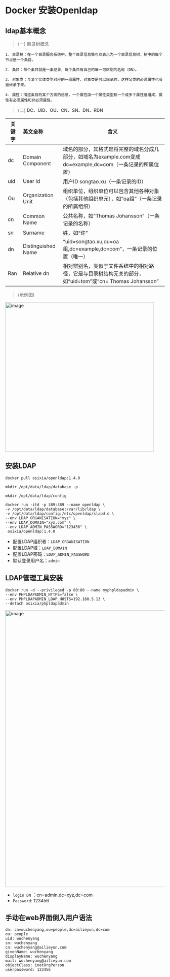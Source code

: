 # Docker 安装Openldap

## ldap基本概念

> (一) 目录树概念

```shell
1. 目录树：在一个目录服务系统中，整个目录信息集可以表示为一个目录信息树，树中的每个节点是一个条目。

2. 条目：每个条目就是一条记录，每个条目有自己的唯一可区别的名称（DN）。

3. 对象类：与某个实体类型对应的一组属性，对象类是可以继承的，这样父类的必须属性也会被继承下来。

4. 属性：描述条目的某个方面的信息，一个属性由一个属性类型和一个或多个属性值组成，属性有必须属性和非必须属性。

```

> (二)  **DC、UID、OU、CN、SN、DN、RDN**

| 关键字 | 英文全称           | 含义                                                         |
| ------ | :----------------- | ------------------------------------------------------------ |
| dc     | Domain Component   | 域名的部分，其格式是将完整的域名分成几部分，如域名为example.com变成dc=example,dc=com（一条记录的所属位置） |
| uid    | User Id            | 用户ID songtao.xu（一条记录的ID）                            |
| Ou     | Organization Unit  | 组织单位，组织单位可以包含其他各种对象（包括其他组织单元），如“oa组”（一条记录的所属组织） |
| cn     | Common Name        | 公共名称，如“Thomas Johansson”（一条记录的名称）             |
| sn     | Surname            | 姓，如“许”                                                   |
| dn     | Distinguished Name | “uid=songtao.xu,ou=oa组,dc=example,dc=com”，一条记录的位置（唯一） |
| Ran    | Relative dn        | 相对辨别名，类似于文件系统中的相对路径，它是与目录树结构无关的部分，如“uid=tom”或“cn= Thomas Johansson” |

> (示例图)

<img width="470" alt="image" src="https://user-images.githubusercontent.com/39818267/195546352-bf07b60e-f93a-40d1-8d47-ce6938a1b0c7.png">

## 安装LDAP

```shell
docker pull osixia/openldap:1.4.0

mkdir /opt/data/ldap/database -p

mkdir /opt/data/ldap/config 

docker run -itd -p 389:389 --name openldap \
-v /opt/data/ldap/database:/var/lib/ldap \
-v /opt/data/ldap/config:/etc/openldap/slapd.d \
--env LDAP_ORGANISATION="xyz" \
--env LDAP_DOMAIN="xyz.com" \
--env LDAP_ADMIN_PASSWORD="123456" \
 osixia/openldap:1.4.0
```

- 配置LDAP组织者：`LDAP_ORGANISATION`
- 配置LDAP域：`LDAP_DOMAIN`
- 配置LDAP密码：`LDAP_ADMIN_PASSWORD`
- 默认登录用户名：`admin`

## LDAP管理工具安装

```shell
docker run -d --privileged -p 80:80 --name myphpldapadmin \
--env PHPLDAPADMIN_HTTPS=false \
--env PHPLDAPADMIN_LDAP_HOSTS=192.168.5.13 \
--detach osixia/phpldapadmin
```

<img width="872" alt="image" src="https://user-images.githubusercontent.com/39818267/195546445-b87dd66f-d869-41b2-af76-02bbba1afc72.png">

- `login DN` ：cn=admin,dc=xyz,dc=com
- `Password`: 123456
## 手动在web界面倒入用户语法

```
dn: cn=wuchenyang,ou=people,dc=ailieyun,dc=com
ou: people
uid: wuchenyang
sn: wuchenyang
cn: wuchenyang@ailieyun.com
givenName: wuchenyang
displayName: wuchenyang
mail: wuchenyang@ailieyun.com
objectClass: inetOrgPerson
userpassword: 123456
```
